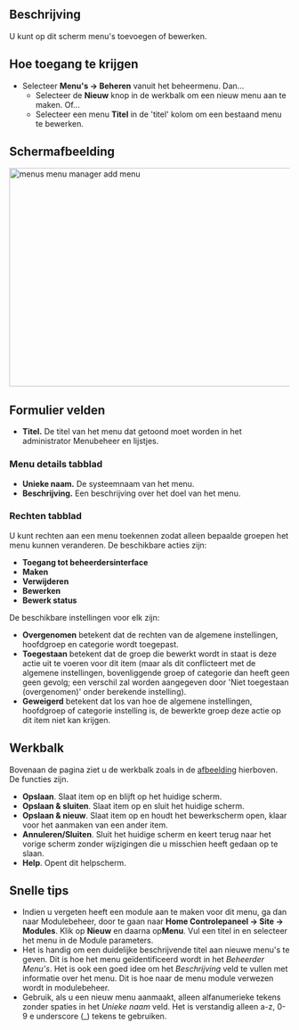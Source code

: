 <!-- Filename: Help4.x:Menus:_Edit / Display title: Menu's: Bewerken -->

## Beschrijving

U kunt op dit scherm menu's toevoegen of bewerken.

## Hoe toegang te krijgen

- Selecteer **Menu's → Beheren** vanuit het beheermenu. Dan...
  - Selecteer de **Nieuw** knop in de werkbalk om een nieuw menu aan te
    maken. Of...
  - Selecteer een menu **Titel** in de 'titel' kolom om een bestaand
    menu te bewerken.

## Schermafbeelding

<img
src="https://docs.joomla.org/images/thumb/a/a7/Help-4x-menus-menu-manager-add-menu-nl.png/800px-Help-4x-menus-menu-manager-add-menu-nl.png"
decoding="async"
srcset="https://docs.joomla.org/images/a/a7/Help-4x-menus-menu-manager-add-menu-nl.png 1.5x"
data-file-width="1070" data-file-height="524" width="800" height="392"
alt="menus menu manager add menu" />

## Formulier velden

- **Titel.** De titel van het menu dat getoond moet worden in het
  administrator Menubeheer en lijstjes.

### Menu details tabblad

- **Unieke naam.** De systeemnaam van het menu.
- **Beschrijving.** Een beschrijving over het doel van het menu.

### Rechten tabblad

U kunt rechten aan een menu toekennen zodat alleen bepaalde groepen het
menu kunnen veranderen. De beschikbare acties zijn:

- **Toegang tot beheerdersinterface**
- **Maken**
- **Verwijderen**
- **Bewerken**
- **Bewerk status**

De beschikbare instellingen voor elk zijn:

- **Overgenomen** betekent dat de rechten van de algemene instellingen,
  hoofdgroep en categorie wordt toegepast.
- **Toegestaan** betekent dat de groep die bewerkt wordt in staat is
  deze actie uit te voeren voor dit item (maar als dit conflicteert met
  de algemene instellingen, bovenliggende groep of categorie dan heeft
  geen geen gevolg; een verschil zal worden aangegeven door 'Niet
  toegestaan (overgenomen)' onder berekende instelling).
- **Geweigerd** betekent dat los van hoe de algemene instellingen,
  hoofdgroep of categorie instelling is, de bewerkte groep deze actie op
  dit item niet kan krijgen.

## Werkbalk

Bovenaan de pagina ziet u de werkbalk zoals in de
[afbeelding](#Schermafbeelding) hierboven. De functies zijn.

- **Opslaan**. Slaat item op en blijft op het huidige scherm.
- **Opslaan & sluiten**. Slaat item op en sluit het huidige scherm.
- **Opslaan & nieuw**. Slaat item op en houdt het bewerkscherm open,
  klaar voor het aanmaken van een ander item.
- **Annuleren/Sluiten**. Sluit het huidige scherm en keert terug naar
  het vorige scherm zonder wijzigingen die u misschien heeft gedaan op
  te slaan.
- **Help**. Opent dit helpscherm.

## Snelle tips

- Indien u vergeten heeft een module aan te maken voor dit menu, ga dan
  naar
  Modulebeheer,
  door te gaan naar **Home Controlepaneel → Site → Modules**. Klik op
  **Nieuw** en daarna op**Menu**. Vul een titel in en selecteer het menu
  in de Module parameters.
- Het is handig om een duidelijke beschrijvende titel aan nieuwe menu's
  te geven. Dit is hoe het menu geïdentificeerd wordt in het *Beheerder
  Menu's*. Het is ook een goed idee om het *Beschrijving* veld te vullen
  met informatie over het menu. Dit is hoe naar de menu module verwezen
  wordt in modulebeheer.
- Gebruik, als u een nieuw menu aanmaakt, alleen alfanumerieke tekens
  zonder spaties in het *Unieke naam* veld. Het is verstandig alleen
  a-z, 0-9 e underscore (\_) tekens te gebruiken.
